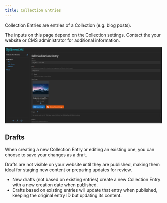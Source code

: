 ```yaml
---
title: Collection Entries
---
```


Collection Entries are entries of a Collection (e.g. blog posts).

The inputs on this page depend on the Collection settings. Contact the your website or CMS administrator for additional information.

![Collection Entry](../../../assets/docs/user/collection-entry.png)

## Drafts

When creating a new Collection Entry or editing an existing one, you can choose to save your changes as a draft.

Drafts are not visible on your website until they are published, making them ideal for staging new content or preparing updates for review.
- New drafts (not based on existing entries) create a new Collection Entry with a new creation date when published.
- Drafts based on existing entries will update that entry when published, keeping the original entry ID but updating its content.
